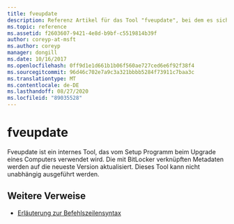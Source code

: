 ```yaml
---
title: fveupdate
description: Referenz Artikel für das Tool "fveupdate", bei dem es sich um ein internes Tool handelt, das vom Setup Programm beim Upgrade eines Computers verwendet wird.
ms.topic: reference
ms.assetid: f2603607-9421-4e8d-b9bf-c5519814b39f
author: coreyp-at-msft
ms.author: coreyp
manager: dongill
ms.date: 10/16/2017
ms.openlocfilehash: 0ff9d1e1d661b1b06f560ae727ced6e6f92f38f4
ms.sourcegitcommit: 96d46c702e7a9c3a321bbbb5284f73911c7baa3c
ms.translationtype: MT
ms.contentlocale: de-DE
ms.lasthandoff: 08/27/2020
ms.locfileid: "89035528"
---
```

# <a name="fveupdate"></a>fveupdate

Fveupdate ist ein internes Tool, das vom Setup Programm beim Upgrade eines Computers verwendet wird. Die mit BitLocker verknüpften Metadaten werden auf die neueste Version aktualisiert. Dieses Tool kann nicht unabhängig ausgeführt werden.

## <a name="additional-references"></a>Weitere Verweise

- [Erläuterung zur Befehlszeilensyntax](command-line-syntax-key.md)
